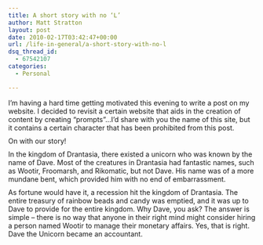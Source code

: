 ```yaml
---
title: A short story with no ‘L’
author: Matt Stratton
layout: post
date: 2010-02-17T03:42:47+00:00
url: /life-in-general/a-short-story-with-no-l
dsq_thread_id:
  - 67542107
categories:
  - Personal

---
```

<p style="margin: 0; padding: 0 0 10px 0;">
  I&#8217;m having a hard time getting motivated this evening to write a post on my website. I decided to revisit a certain website that aids in the creation of content by creating &#8220;prompts&#8221;&#8230;I&#8217;d share with you the name of this site, but it contains a certain character that has been prohibited from this post.
</p>

<p style="margin: 0; padding: 0 0 10px 0;">
  On with our story!
</p>

<p style="margin: 0; padding: 0 0 10px 0;">
  In the kingdom of Drantasia, there existed a unicorn who was known by the name of Dave. Most of the creatures in Drantasia had fantastic names, such as Wootir, Froomarsh, and Rikomatic, but not Dave. His name was of a more mundane bent, which provided him with no end of embarrassment.
</p>

<p style="margin: 0; padding: 0 0 10px 0;">
  As fortune would have it, a recession hit the kingdom of Drantasia. The entire treasury of rainbow beads and candy was emptied, and it was up to Dave to provide for the entire kingdom. Why Dave, you ask? The answer is simple &#8211; there is no way that anyone in their right mind might consider hiring a person named Wootir to manage their monetary affairs. Yes, that is right. Dave the Unicorn became an accountant.
</p>

<p class="plinky_badge_rid:19677" style="clear: both; margin: 0; padding: 0; margin-top: 10px; font-size: 13px; font-family: Georgia; line-height: 24px;">
  <a href="http://www.plinky.com/mini/reroute/19677"> <img style="border: 0; padding-right: 4px; vertical-align: middle;" src="http://www.plinky.com/proxy/badge?id=19677" alt="" /> </a>
</p>